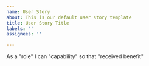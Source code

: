 ```yaml
---
name: User Story
about: This is our default user story template
title: User Story Title
labels: ''
assignees: ''

---
```


As a "role" I can "capability" so that "received benefit"

